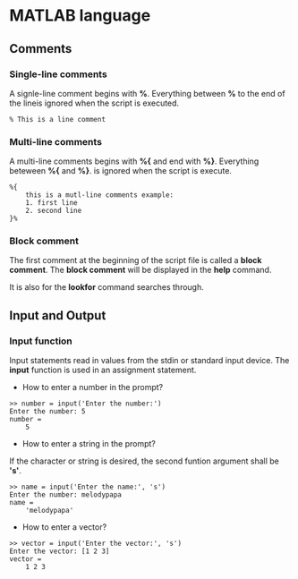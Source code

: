 # MATLAB language

## Comments

### Single-line comments

A signle-line comment begins with **%**. Everything between **%** to the end of the lineis ignored when the script is executed.

```MATLAB
% This is a line comment
```

### Multi-line comments

A multi-line comments begins with **%{** and end with **%}**. Everything beteween **%{** and **%}**. is ignored when the script is execute.

```MATLAB
%{
    this is a mutl-line comments example:
    1. first line
    2. second line
}%
```

### Block comment

The first comment at the beginning of the script file is called a **block comment**. The **block comment** will be displayed in the __help__ command.

It is also for the __lookfor__ command searches through.

## Input and Output

### Input function

Input statements read in values from the stdin or standard input device. The **input** function is used in an assignment statement.

* How to enter a number in the prompt?

```
>> number = input('Enter the number:')
Enter the number: 5
number =
    5
```

* How to enter a string in the prompt? 

If the character or string is desired, the second funtion argument shall be **'s'**.

```
>> name = input('Enter the name:', 's')
Enter the number: melodypapa
name =
    'melodypapa'
```

* How to enter a vector?

```
>> vector = input('Enter the vector:', 's')
Enter the vector: [1 2 3]
vector =
    1 2 3
```